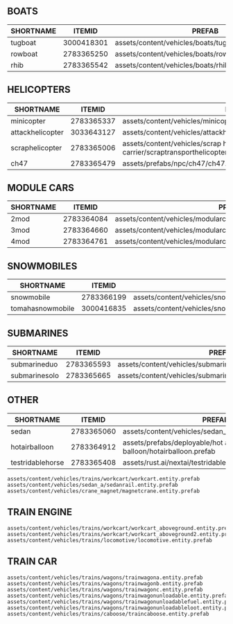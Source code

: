 ## BOATS
| SHORTNAME | ITEMID | PREFAB |
| --- | --- | --- |
| tugboat | 3000418301 | assets/content/vehicles/boats/tugboat/tugboat.prefab |
| rowboat | 2783365250 | assets/content/vehicles/boats/rowboat/rowboat.prefab |
| rhib | 2783365542 | assets/content/vehicles/boats/rhib/rhib.prefab |

## HELICOPTERS
| SHORTNAME | ITEMID | PREFAB |
| --- | --- | --- |
| minicopter | 2783365337 | assets/content/vehicles/minicopter/minicopter.entity.prefab |
| attackhelicopter | 3033643127 | assets/content/vehicles/attackhelicopter/attackhelicopter.entity.prefab |
| scraphelicopter | 2783365006 | assets/content/vehicles/scrap heli carrier/scraptransporthelicopter.prefab |
| ch47 | 2783365479 | assets/prefabs/npc/ch47/ch47.entity.prefab |

## MODULE CARS
| SHORTNAME | ITEMID | PREFAB |
| --- | --- | --- |
| 2mod | 2783364084 | assets/content/vehicles/modularcar/car_chassis_2module.entity.prefab |
| 3mod | 2783364660 | assets/content/vehicles/modularcar/car_chassis_3module.entity.prefab |
| 4mod | 2783364761 | assets/content/vehicles/modularcar/car_chassis_4module.entity.prefab |

## SNOWMOBILES
| SHORTNAME | ITEMID | PREFAB |
| --- | --- | --- |
| snowmobile | 2783366199 | assets/content/vehicles/snowmobiles/snowmobile.prefab |
| tomahasnowmobile | 3000416835 | assets/content/vehicles/snowmobiles/tomahasnowmobile.prefab |

## SUBMARINES
| SHORTNAME | ITEMID | PREFAB |
| --- | --- | --- |
| submarineduo | 2783365593 | assets/content/vehicles/submarine/submarineduo.entity.prefab |
| submarinesolo | 2783365665 | assets/content/vehicles/submarine/submarinesolo.entity.prefab |

## OTHER
| SHORTNAME | ITEMID | PREFAB |
| --- | --- | --- |
| sedan | 2783365060 | assets/content/vehicles/sedan_a/sedantest.entity.prefab |
| hotairballoon | 2783364912 | assets/prefabs/deployable/hot air balloon/hotairballoon.prefab |
| testridablehorse | 2783365408 | assets/rust.ai/nextai/testridablehorse.prefab |
````
assets/content/vehicles/trains/workcart/workcart.entity.prefab
assets/content/vehicles/sedan_a/sedanrail.entity.prefab
assets/content/vehicles/crane_magnet/magnetcrane.entity.prefab
````
## TRAIN ENGINE
````
assets/content/vehicles/trains/workcart/workcart_aboveground.entity.prefab
assets/content/vehicles/trains/workcart/workcart_aboveground2.entity.prefab
assets/content/vehicles/trains/locomotive/locomotive.entity.prefab
````
## TRAIN CAR
````
assets/content/vehicles/trains/wagons/trainwagona.entity.prefab
assets/content/vehicles/trains/wagons/trainwagonb.entity.prefab
assets/content/vehicles/trains/wagons/trainwagonc.entity.prefab
assets/content/vehicles/trains/wagons/trainwagonunloadable.entity.prefab
assets/content/vehicles/trains/wagons/trainwagonunloadablefuel.entity.prefab
assets/content/vehicles/trains/wagons/trainwagonunloadableloot.entity.prefab
assets/content/vehicles/trains/caboose/traincaboose.entity.prefab
````
